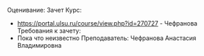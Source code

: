 Оценивание: Зачет
Курс:
- https://portal.ulsu.ru/course/view.php?id=270727 - Чефранова
Требования к зачету:
- Пока что неизвестно
Преподаватель: Чефранова Анастасия Владимировна